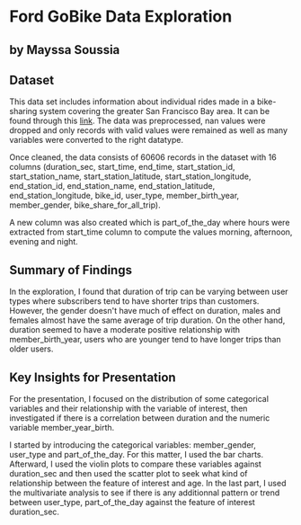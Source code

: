# Ford GoBike Data Exploration
## by Mayssa Soussia


## Dataset

This data set includes information about individual rides made in a bike-sharing system covering the greater San Francisco Bay area. It can be found through this [link](https://www.kaggle.com/datasets/ahmedmohameddawoud/ford-gobike-system-data).
The data was preprocessed, nan values were dropped and only records with valid values were remained as well as many variables were converted to the right datatype. 


Once cleaned, the data consists of 60606 records in the dataset with 16 columns (duration_sec, start_time, end_time, start_station_id, start_station_name, start_station_latitude, start_station_longitude, end_station_id, end_station_name, end_station_latitude, end_station_longitude, bike_id, user_type, member_birth_year, member_gender, bike_share_for_all_trip).

A new column was also created which is part_of_the_day where hours were extracted from start_time column to compute the values morning, afternoon, evening and night. 


## Summary of Findings

In the exploration, I found that duration of trip can be varying between user types where subscribers tend to have shorter trips than customers. However, the gender doesn't have much of effect on duration, males and females almost have the same average of trip duration. On the other hand, duration seemed to have a moderate positive relationship with member_birth_year, users who are younger tend to have longer trips than older users.  


## Key Insights for Presentation

For the presentation, I focused on the distribution of some categorical 
variables and their relationship with the variable of interest, then 
investigated if there is a correlation between duration and the numeric 
variable member_year_birth. 

I started by introducing the categorical variables: member_gender, user_type and 
part_of_the_day. For this matter, I used the bar charts. Afterward, I used the violin 
plots to compare these variables against duration_sec and then used the scatter plot to 
seek what kind of relationship between the feature of interest and age. 
In the last part, I used the multivariate analysis to see if there is any additionnal 
pattern or trend between user_type, part_of_the_day against the feature of interest
duration_sec. 
